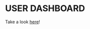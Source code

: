 # USER DASHBOARD

Take a look [here](https://64cde8e7dad64a13012ba9e1--singular-torrone-f39f78.netlify.app/ecommerce)!

